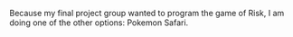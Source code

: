 Because my final project group wanted to program the game of Risk, I am
doing one of the other options: Pokemon Safari. 
